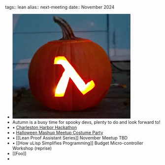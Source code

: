 tags:: lean
alias:: next-meeting
date:: November 2024

- ![october-lambda-pumpkin.png](../assets/october-lambda-pumpkin_1728519460071_0.png)
- Autumn is a busy time for spooky devs, plenty to do and look forward to!
- • [Charleston Harbor Hackathon]( https://harborhack-24.devpost.com/)
- • [Halloween Mashup Meetup Costume Party](https://www.meetup.com/charleston-women-in-tech/events/303742649/)
- • [[Lean Proof Assistant Series]] November Meetup TBD
- • [[How uLisp Simplifies Programming]] Budget Micro-controller Workshop (reprise)
- [[Foo]]
-
